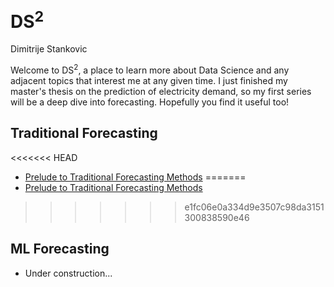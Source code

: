 # $\text{DS}^2$

Dimitrije Stankovic

Welcome to $\text{DS}^2$, a place to learn more about Data Science and any adjacent topics that interest me at any given time. I just finished my master's thesis on the prediction of electricity demand, so my first series will be a deep dive into forecasting. Hopefully you find it useful too!

## Traditional Forecasting

<<<<<<< HEAD
- [Prelude to Traditional Forecasting Methods](mita765.github.io/preliminaries)
=======
- [Prelude to Traditional Forecasting Methods](mita765.github.io/preliminaries.html)
>>>>>>> e1fc06e0a334d9e3507c98da3151300838590e46

## ML Forecasting

- Under construction...
